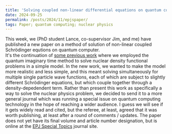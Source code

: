 ```yaml
---
title: 'Solving coupled non-linear differential equations on quantum computer'
date: 2024-09-25
permalink: /posts/2024/11/epjspaper/
tags: Paper; quantum computing; nuclear physics
---
```


This week, we (PhD student Lance, co-supervisor Jim, and me) have published a new paper on a method of solution of non-linear coupled Schrödinger equtions on quantum computer.  
It's the continuation of [some previous work](https://doi.org/10.1103/PhysRevC.109.044322) where we employed the quantum imaginary time method to solve nuclear density functional problems in a simple model.
In the new work, we wanted to make the model more realistic and less simple, and this meant solving simultaneously for multiple single particle wave functions, each of which are subject to slightly different Schrödinger equations, but which couple together through a density-depedendent term.
Rather than present this work as specifically a way to solve the nuclear physics problem, we decided to send it to a more general journal which was running a special issue on quantum computing technology in the hope of reaching a wider audience.  I guess we will see if it gets widely read and cited, but the referee, at least, agreed that it was worth publishing, at least after a round of comments / updates.
The paper does not yet have its final volume and article number designation, but is online at the [EPJ Special Topics](https://doi.org/10.1140/epjs/s11734-024-01384-z) journal site.
